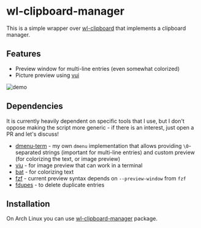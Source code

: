 # wl-clipboard-manager

This is a simple wrapper over [wl-clipboard](https://github.com/bugaevc/wl-clipboard) that implements a clipboard manager.

## Features

- Preview window for multi-line entries (even somewhat colorized)
- Picture preview using [vui](https://github.com/atanunq/viu)

![demo](https://user-images.githubusercontent.com/1177900/82594404-51f25800-9ba4-11ea-9242-0278100964ea.gif)

## Dependencies

It is currently heavily dependent on specific tools that I use, but I don't oppose making the script more generic - if there is an interest, just open a PR and let's discuss!

- [dmenu-term](https://github.com/maximbaz/dmenu-term) - my own `dmenu` implementation that allows providing `\0`-separated strings (important for multi-line entries) and custom preview (for colorizing the text, or image preview)
- [viu](https://github.com/atanunq/viu) - for image preview that can work in a terminal
- [bat](https://github.com/sharkdp/bat) - for colorizing text
- [fzf](https://github.com/junegunn/fzf) - current preview syntax depends on `--preview-window` from `fzf`
- [fdupes](https://github.com/adrianlopezroche/fdupes) - to delete duplicate entries

## Installation

On Arch Linux you can use [wl-clipboard-manager](https://aur.archlinux.org/packages/wl-clipboard-manager/) package.
